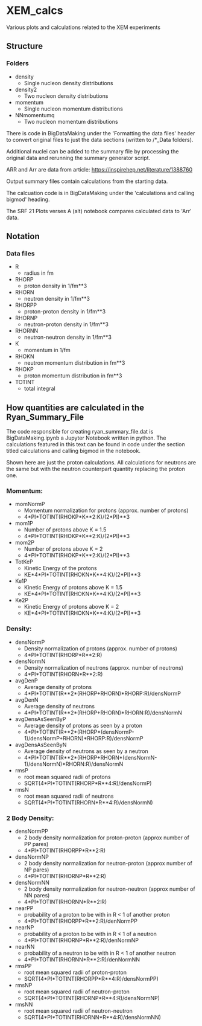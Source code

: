 # XEM_calcs
Various plots and calculations related to the XEM experiments

## Structure
### Folders
- density
    - Single nucleon density distributions
- density2
    - Two nucleon density distributions
- momentum
    - Single nucleon momentum distributions
- NNmomentumq
    - Two nucleon momentum distributions

There is code in BigDataMaking under the 'Formatting the data files' header to convert original files to just the data sections (written to /\*\_Data folders).

Additional nuclei can be added to the summary file by processing the original data and rerunning the summary generator script.

ARR and Arr are data from article: https://inspirehep.net/literature/1388760

Output summary files contain calculations from the starting data.

The calcuation code is in BigDataMaking under the 'calculations and calling bigmod' heading.

The SRF 21 Plots verses A (alt) notebook compares calculated data to 'Arr' data.

## Notation
### Data files
- R
    - radius in fm
- RHORP
    - proton density in 1/fm\*\*3
- RHORN
    - neutron density in 1/fm\*\*3
- RHORPP
    - proton-proton density in 1/fm\*\*3
- RHORNP
    - neutron-proton density in 1/fm\*\*3
- RHORNN
    - neutron-neutron density in 1/fm\*\*3
- K
    - momentum in 1/fm
- RHOKN
    - neutron momentum distribution in fm\*\*3
- RHOKP
    - proton momentum distribution in fm\*\*3
- TOTINT
    - total integral

## How quantities are calculated in the Ryan_Summary_File

The code responsible for creating ryan\_summary\_file.dat is BigDataMaking.ipynb a Jupyter Notebook written in python. The calculations featured in this text can be found in code under the section titled calculations and calling bigmod in the notebook.

Shown here are just the proton calculations. All calculations for neutrons are the same but with the neutron counterpart quantity replacing the proton one.

### Momentum:
- momNormP
    - Momentum normalization for protons (approx. number of protons)
    - 4\*PI\*TOTINT(RHOKP\*K\*\*2:K)/(2\*PI)\*\*3
- mom1P
    - Number of protons above K = 1.5
    - 4\*PI\*TOTINT(RHOKP\*K\*\*2:K)/(2\*PI)\*\*3
- mom2P
    - Number of protons above K = 2
    - 4\*PI\*TOTINT(RHOKP\*K\*\*2:K)/(2\*PI)\*\*3
- TotKeP
    - Kinetic Energy of the protons
    - KE\*4\*PI\*TOTINT(RHOKN\*K\*\*4:K)/(2\*PI)\*\*3
- Ke1P
    - Kinetic Energy of protons above K = 1.5
    - KE\*4\*PI\*TOTINT(RHOKN\*K\*\*4:K)/(2\*PI)\*\*3
- Ke2P
    - Kinetic Energy of protons above K = 2
    - KE\*4\*PI\*TOTINT(RHOKN\*K\*\*4:K)/(2\*PI)\*\*3

### Density:
- densNormP
    - Density normalization of protons (approx. number of protons)
    - 4\*PI\*TOTINT(RHORP\*R\*\*2:R)
- densNormN
    - Density normalization of neutrons (approx. number of neutrons)
    - 4\*PI\*TOTINT(RHORN\*R\*\*2:R)
- avgDenP
    - Average density of protons
    - 4\*PI\*TOTINT(R\*\*2\*(RHORP+RHORN)\*RHORP:R)/densNormP
- avgDenN
    - Average density of neutrons
    - 4\*PI\*TOTINT(R\*\*2\*(RHORP+RHORN)\*RHORN:R)/densNormN
- avgDensAsSeenByP
    - Average density of protons as seen by a proton
    - 4\*PI\*TOTINT(R\*\*2\*(RHORP\*(densNormP-1)/densNormP+RHORN)\*RHORP:R)/densNormP
- avgDensAsSeenByN
    - Average density of neutrons  as seen by a neutron
    - 4\*PI\*TOTINT(R\*\*2\*(RHORP+RHORN\*(densNormN-1)/densNormN)\*RHORN:R)/densNormN
- rmsP
    - root mean squared radii of protons
    - SQRT(4\*PI\*TOTINT(RHORP\*R\*\*4:R)/densNormP)
- rmsN
    - root mean squared radii of neutrons
    - SQRT(4\*PI\*TOTINT(RHORN\*R\*\*4:R)/densNormN)

### 2 Body Density:
- densNormPP
    - 2 body density normalization for proton-proton (approx number of PP pares)
    - 4\*PI\*TOTINT(RHORPP\*R\*\*2:R)
- densNormNP
    - 2 body density normalization for neutron-proton (approx number of NP pares)
    - 4\*PI\*TOTINT(RHORNP\*R\*\*2:R)
- densNormNN
    - 2 body density normalization for neutron-neutron (approx number of NN pares)
    - 4\*PI\*TOTINT(RHORNN\*R\*\*2:R)
- nearPP
    - probability of a proton to be with in R < 1 of another proton
    - 4\*PI\*TOTINT(RHORPP\*R\*\*2:R)/denNormPP
- nearNP
    - probability of a proton to be with in R < 1 of a neutron
    - 4\*PI\*TOTINT(RHORNP\*R\*\*2:R)/denNormNP
- nearNN
    - probability of a neutron to be with in R < 1 of another neutron
    - 4\*PI\*TOTINT(RHORNN\*R\*\*2:R)/denNormNN
- rmsPP
    - root mean squared radii of proton-proton
    - SQRT(4\*PI\*TOTINT(RHORPP\*R\*\*4:R)/densNormPP)
- rmsNP
    - root mean squared radii of neutron-proton
    - SQRT(4\*PI\*TOTINT(RHORNP\*R\*\*4:R)/densNormNP)
- rmsNN
    - root mean squared radii of neutron-neutron
    - SQRT(4\*PI\*TOTINT(RHORNN\*R\*\*4:R)/densNormNN)
